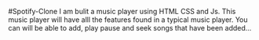 #Spotify-Clone
I am bulit a music player using HTML CSS and Js.
This music player will have alll the features found in a typical music player.
You can will be able to add, 
play pause and seek songs that have been added...